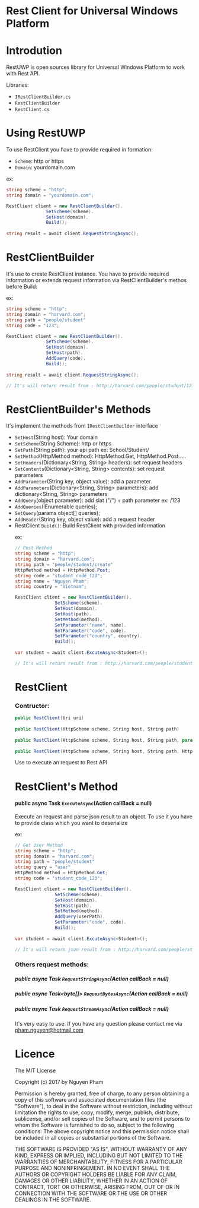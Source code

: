 # Rest Client for Universal Windows Platform
# Introdution
RestUWP is open sources library for Universal Windows Platform to work with Rest API.

Libraries:
  - `IRestClientBuilder.cs`
  - `RestClientBuilder`
  - `RestClient.cs`
  
# Using RestUWP
To use RestClient you have to provide required in formation:
  - `Scheme`: http or https
  - `Domain`: yourdomain.com

ex:
```cs
string scheme = "http";
string domain = "yourdomain.com";

RestClient client = new RestClientBuilder().
               SetScheme(scheme).
               SetHost(domain).
               Build();
               
string result = await client.RequestStringAsync();
```
# RestClientBuilder

It's use to create RestClient instance. You have to provide required information or extends request information via RestClientBuilder's methos before Build:

ex: 

```cs
string scheme = "http";
string domain = "harvard.com";
string path = "people/student"
string code = "123";

RestClient client = new RestClientBuilder().
               SetScheme(scheme).
               SetHost(domain).
               SetHost(path).
               AddQuery(code).
               Build();
               
string result = await client.RequestStringAsync();

// It's will return result from : http://harvard.com/people/student/123
```

# RestClientBuilder's Methods

It's implement the methods from `IRestClientBuilder` interface

- `SetHost`(String host): Your domain
- `SetScheme`(String Scheme): http or https
- `SetPath`(String path): your api path ex: School/Student/
- `SetMethod`(HttpMethod method): HttpMethod.Get, HttpMethod.Post.....
- `SetHeaders`(Dictionary<String, String> headers): set request headers 
- `SetContents`(Dictionary<String, String> contents): set request parameters
- `AddParameter`(String key, object value): add a parameter
- `AddParameters`(Dictionary<String, String> parameters): add dictionary<String, String> parameters
- `AddQuery`(object parameter): add slat ("/") + path parameter ex: /123
- `AddQueries`(IEnumerable<Object> queries);
- `SetQuery`(params object[] queries);
- `AddHeader`(String key, object value): add a request header
- RestClient `Build()`: Build RestClient with provided information

ex: 

```cs
// Post Method
string scheme = "http";
string domain = "harvard.com";
string path = "people/student/create"
HttpMethod method = HttpMethod.Post;
string code = "student_code_123";
string name = "Nguyen Pham";
string country = "Vietnam";

RestClient client = new RestClientBuilder().
               SetScheme(scheme).
               SetHost(domain).
               SetHost(path).
               SetMethod(method).
               SetParameter("name", name).
               SetParameter("code", code).
               SetParameter("country", country).
               Build();
                
var student = await client.ExcuteAsync<Student>();

// It's will return result from : http://harvard.com/people/student/create with provided infomations and then deserialize json result to Student object
```

# RestClient
### Contructor:
```cs
public RestClient(Uri uri)
 
public RestClient(HttpScheme scheme, String host, String path)
      
public RestClient(HttpScheme scheme, String host, String path, params object[] queries)
       
public RestClient(HttpScheme scheme, String host, String path, HttpMethod method)
```
Use to execute an request to Rest API 
# RestClient's Method
#### public async Task<T> `ExecuteAsync`<T>(Action<HttpResponseMessage> callBack = null)

Execute an request and parse json result to an object. To use it you have to provide class which you want to deserialize

ex:
```cs
// Get User Method
string scheme = "http";
string domain = "harvard.com";
string path = "people/student"
string query = "user"
HttpMethod method = HttpMethod.Get;
string code = "student_code_123";

RestClient client = new RestClientBuilder().
               SetScheme(scheme).
               SetHost(domain).
               SetHost(path).
               SetMethod(method).
               AddQuery(userPath).
               SetParameter("code", code).
               Build();
                
var student = await client.ExcuteAsync<Student>();

// It's will return json result from : http://harvard.com/people/student/user?code=student_code_123 and deserialize json result to Student object
```

### Others request methods:

#####  public async Task<String> `RequestStringAsync`(Action<HttpResponseMessage> callBack = null)
##### public async Task<byte[]> `RequestBytesAsync`(Action<HttpResponseMessage> callBack = null)
##### public async Task<Stream> `RequestStreamAsync`(Action<HttpResponseMessage> callBack = null)

It's very easy to use. If you have any question please contact me via pham.nguyen@hotmail.com

# Licence 

The MIT License

Copyright (c) 2017 by Nguyen Pham

Permission is hereby granted, free of charge, to any person obtaining a copy of this software and associated documentation files (the "Software"), to deal in the Software without restriction, including without limitation the rights to use, copy, modify, merge, publish, distribute, sublicense, and/or sell copies of the Software, and to permit persons to whom the Software is furnished to do so, subject to the following conditions: The above copyright notice and this permission notice shall be included in all copies or substantial portions of the Software. 

THE SOFTWARE IS PROVIDED "AS IS", WITHOUT WARRANTY OF ANY KIND, EXPRESS OR IMPLIED, INCLUDING BUT NOT LIMITED TO THE WARRANTIES OF MERCHANTABILITY, FITNESS FOR A PARTICULAR PURPOSE AND NONINFRINGEMENT. IN NO EVENT SHALL THE AUTHORS OR COPYRIGHT HOLDERS BE LIABLE FOR ANY CLAIM, DAMAGES OR OTHER LIABILITY, WHETHER IN AN ACTION OF CONTRACT, TORT OR OTHERWISE, ARISING FROM, OUT OF OR IN CONNECTION WITH THE SOFTWARE OR THE USE OR OTHER DEALINGS IN THE SOFTWARE.
